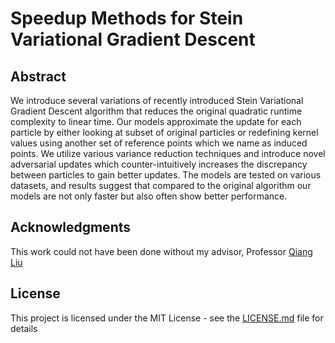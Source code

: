 # Speedup Methods for Stein Variational Gradient Descent

## Abstract

We introduce several variations of recently introduced Stein Variational Gradient Descent algorithm that reduces the original quadratic runtime complexity to linear time. Our models approximate the update for each particle by either looking at subset of original particles or redefining kernel values using another set of reference points which we name as induced points. We utilize various variance reduction techniques and introduce novel adversarial updates which counter-intuitively increases the discrepancy between particles to gain better updates. The models are tested on various datasets, and results suggest that compared to the original algorithm our models are not only faster but also often show better performance.

## Acknowledgments

This work could not have been done without my advisor, Professor [Qiang Liu](http://www.cs.dartmouth.edu/~qliu/) 

## License

This project is licensed under the MIT License - see the [LICENSE.md](LICENSE.md) file for details